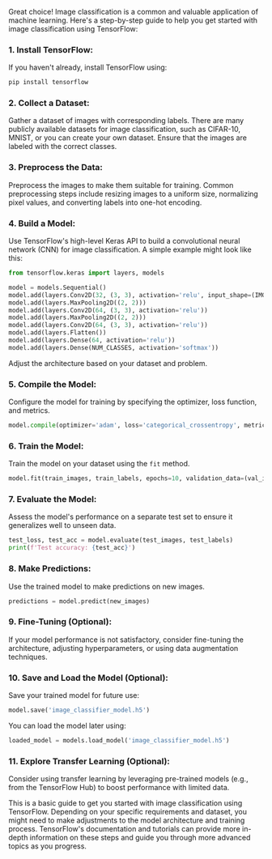 Great choice! Image classification is a common and valuable application of machine learning. Here's a step-by-step guide to help you get started with image classification using TensorFlow:

### 1. **Install TensorFlow:**
   If you haven't already, install TensorFlow using:

   ```bash
   pip install tensorflow
   ```

### 2. **Collect a Dataset:**
   Gather a dataset of images with corresponding labels. There are many publicly available datasets for image classification, such as CIFAR-10, MNIST, or you can create your own dataset. Ensure that the images are labeled with the correct classes.

### 3. **Preprocess the Data:**
   Preprocess the images to make them suitable for training. Common preprocessing steps include resizing images to a uniform size, normalizing pixel values, and converting labels into one-hot encoding.

### 4. **Build a Model:**
   Use TensorFlow's high-level Keras API to build a convolutional neural network (CNN) for image classification. A simple example might look like this:

   ```python
   from tensorflow.keras import layers, models

   model = models.Sequential()
   model.add(layers.Conv2D(32, (3, 3), activation='relu', input_shape=(IMG_HEIGHT, IMG_WIDTH, 3)))
   model.add(layers.MaxPooling2D((2, 2)))
   model.add(layers.Conv2D(64, (3, 3), activation='relu'))
   model.add(layers.MaxPooling2D((2, 2)))
   model.add(layers.Conv2D(64, (3, 3), activation='relu'))
   model.add(layers.Flatten())
   model.add(layers.Dense(64, activation='relu'))
   model.add(layers.Dense(NUM_CLASSES, activation='softmax'))
   ```

   Adjust the architecture based on your dataset and problem.

### 5. **Compile the Model:**
   Configure the model for training by specifying the optimizer, loss function, and metrics.

   ```python
   model.compile(optimizer='adam', loss='categorical_crossentropy', metrics=['accuracy'])
   ```

### 6. **Train the Model:**
   Train the model on your dataset using the `fit` method.

   ```python
   model.fit(train_images, train_labels, epochs=10, validation_data=(val_images, val_labels))
   ```

### 7. **Evaluate the Model:**
   Assess the model's performance on a separate test set to ensure it generalizes well to unseen data.

   ```python
   test_loss, test_acc = model.evaluate(test_images, test_labels)
   print(f'Test accuracy: {test_acc}')
   ```

### 8. **Make Predictions:**
   Use the trained model to make predictions on new images.

   ```python
   predictions = model.predict(new_images)
   ```

### 9. **Fine-Tuning (Optional):**
   If your model performance is not satisfactory, consider fine-tuning the architecture, adjusting hyperparameters, or using data augmentation techniques.

### 10. **Save and Load the Model (Optional):**
   Save your trained model for future use:

   ```python
   model.save('image_classifier_model.h5')
   ```

   You can load the model later using:

   ```python
   loaded_model = models.load_model('image_classifier_model.h5')
   ```

### 11. **Explore Transfer Learning (Optional):**
   Consider using transfer learning by leveraging pre-trained models (e.g., from the TensorFlow Hub) to boost performance with limited data.

This is a basic guide to get you started with image classification using TensorFlow. Depending on your specific requirements and dataset, you might need to make adjustments to the model architecture and training process. TensorFlow's documentation and tutorials can provide more in-depth information on these steps and guide you through more advanced topics as you progress.